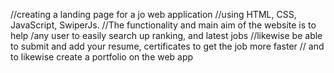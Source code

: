  //creating a landing page for a jo web application
//using HTML, CSS, JavaScript, SwiperJs.
//The functionality and main aim of the website is to help
/any user to easily search up ranking, and latest jobs
//likewise be able to submit and add your resume, certificates to get the job more faster
// and to likewise create a portfolio on the web app
